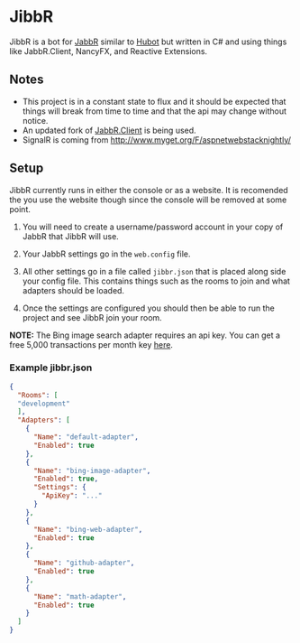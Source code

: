 # JibbR
JibbR is a bot for [JabbR](https://github.com/davidfowl/JabbR) similar to [Hubot](https://github.com/github/hubot) but written in C# and using things like JabbR.Client, NancyFX, and Reactive Extensions.

## Notes

* This project is in a constant state to flux and it should be expected that things will break from time to time and that the api may change without notice.
* An updated fork of [JabbR.Client](https://github.com/xt0rted/JabbR.Client) is being used.
* SignalR is coming from http://www.myget.org/F/aspnetwebstacknightly/

## Setup
JibbR currently runs in either the console or as a website.
It is recomended the you use the website though since the console will be removed at some point.

1. You will need to create a username/password account in your copy of JabbR that JibbR will use.

2. Your JabbR settings go in the `web.config` file.

3. All other settings go in a file called `jibbr.json` that is placed along side your config file. This contains things such as the rooms to join and what adapters should be loaded.

4. Once the settings are configured you should then be able to run the project and see JibbR join your room.

**NOTE:** The Bing image search adapter requires an api key. You can get a free 5,000 transactions per month key [here](http://www.bing.com/developers/).

### Example jibbr.json

```json
{
  "Rooms": [
  "development"
  ],
  "Adapters": [
    {
      "Name": "default-adapter",
      "Enabled": true
    },
    {
      "Name": "bing-image-adapter",
      "Enabled": true,
      "Settings": {
        "ApiKey": "..."
      }
    },
    {
      "Name": "bing-web-adapter",
      "Enabled": true
    },
    {
      "Name": "github-adapter",
      "Enabled": true
    },
    {
      "Name": "math-adapter",
      "Enabled": true
    }
  ]
}
```